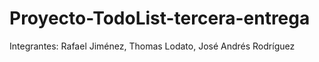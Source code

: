 # Proyecto-TodoList-tercera-entrega
Integrantes:
  Rafael Jiménez,
  Thomas Lodato,
  José Andrés Rodríguez 
